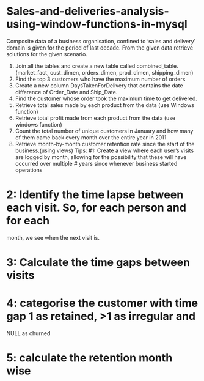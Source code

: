 # Sales-and-deliveries-analysis-using-window-functions-in-mysql
Composite data of a business organisation, confined to ‘sales and delivery’
domain is given for the period of last decade. From the given data retrieve
solutions for the given scenario.
1. Join all the tables and create a new table called combined_table.
(market_fact, cust_dimen, orders_dimen, prod_dimen, shipping_dimen)
2. Find the top 3 customers who have the maximum number of orders
3. Create a new column DaysTakenForDelivery that contains the date difference
of Order_Date and Ship_Date.
4. Find the customer whose order took the maximum time to get delivered.
5. Retrieve total sales made by each product from the data (use Windows
function)
6. Retrieve total profit made from each product from the data (use windows
function)
7. Count the total number of unique customers in January and how many of them
came back every month over the entire year in 2011
8. Retrieve month-by-month customer retention rate since the start of the
business.(using views)
Tips:
#1: Create a view where each user’s visits are logged by month, allowing for
the possibility that these will have occurred over multiple # years since
whenever business started operations
# 2: Identify the time lapse between each visit. So, for each person and for each
month, we see when the next visit is.
# 3: Calculate the time gaps between visits
# 4: categorise the customer with time gap 1 as retained, >1 as irregular and
NULL as churned
# 5: calculate the retention month wise
